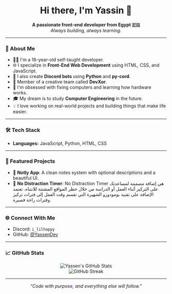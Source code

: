 <h1 align="center">Hi there, I'm Yassin 👋</h1>

<p align="center">
  <b>A passionate front-end developer from Egypt 🇪🇬</b><br>
  <i>Always building, always learning.</i>
</p>

---

### 🚀 About Me

- 🧑‍💻 I'm a 16-year-old self-taught developer.
- 🌐 I specialize in **Front-End Web Development** using HTML, CSS, and JavaScript.
- 🤖 I also create **Discord bots** using **Python** and **py-cord**.
- 🧠 Member of a creative team called **DevXor**.
- 🧩 I'm obsessed with fixing computers and learning how hardware works.
- 🎓 My dream is to study **Computer Engineering** in the future.
- 💡 I love working on real-world projects and building things that make life easier.

---

### 🛠️ Tech Stack

- **Languages:** JavaScript, Python, HTML, CSS

---

### 📌 Featured Projects

- 🔹 **Notly App**: A clean notes system with optional descriptions and a beautiful UI.
- 🔹 **No Distraction Timer**: No Distraction Timer هي إضافة مصممة لمساعدتك على التركيز أثناء العمل أو الدراسة من خلال حظر المواقع المشتتة للانتباه. تعتمد الإضافة على تقنية بومودورو الشهيرة التي تقسم وقت العمل إلى فترات تركيز وفترات راحة قصيرة.



---

### 🌐 Connect With Me

- Discord: `i_lilhappy`
- GitHub: [@YassenDev](https://github.com/YassenDev)

---

### 📈 GitHub Stats

<p align="center">
  <img src="https://github-readme-stats.vercel.app/api?username=YassenDev&show_icons=true&theme=radical" alt="Yassen's GitHub Stats"/>
  <br>
  <img src="https://github-readme-streak-stats.herokuapp.com/?user=YassenDev&theme=radical" alt="GitHub Streak"/>
</p>

---

<p align="center">
  <i>“Code with purpose, and everything else will follow.”</i>
</p>
